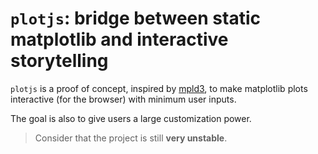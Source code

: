 # `plotjs`: bridge between static matplotlib and interactive storytelling

`plotjs` is a proof of concept, inspired by [mpld3](https://github.com/mpld3/mpld3), to make matplotlib plots interactive (for the browser) with minimum user inputs.

The goal is also to give users a large customization power.

> Consider that the project is still **very unstable**.
